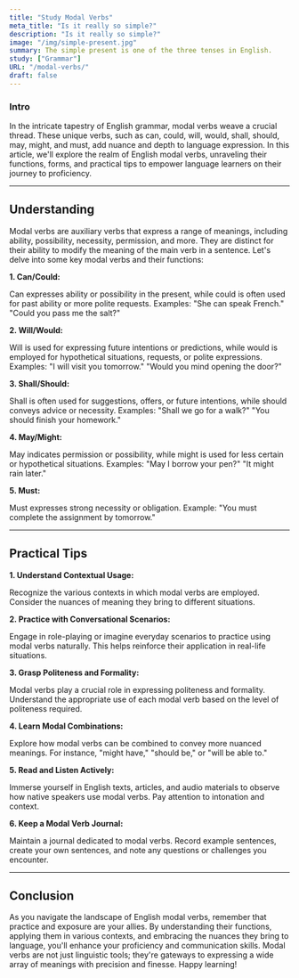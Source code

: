 ```yaml
---
title: "Study Modal Verbs"
meta_title: "Is it really so simple?"
description: "Is it really so simple?"
image: "/img/simple-present.jpg"
summary: The simple present is one of the three tenses in English.
study: ["Grammar"]
URL: "/modal-verbs/"
draft: false
---
```


### Intro 

In the intricate tapestry of English grammar, modal verbs weave a crucial thread. These unique verbs, such as can, could, will, would, shall, should, may, might, and must, add nuance and depth to language expression. In this article, we'll explore the realm of English modal verbs, unraveling their functions, forms, and practical tips to empower language learners on their journey to proficiency.

<hr>

## Understanding

Modal verbs are auxiliary verbs that express a range of meanings, including ability, possibility, necessity, permission, and more. They are distinct for their ability to modify the meaning of the main verb in a sentence. Let's delve into some key modal verbs and their functions:

**1. Can/Could:**

Can expresses ability or possibility in the present, while could is often used for past ability or more polite requests.
Examples: "She can speak French." "Could you pass me the salt?"

**2. Will/Would:**

Will is used for expressing future intentions or predictions, while would is employed for hypothetical situations, requests, or polite expressions.
Examples: "I will visit you tomorrow." "Would you mind opening the door?"

**3. Shall/Should:**

Shall is often used for suggestions, offers, or future intentions, while should conveys advice or necessity.
Examples: "Shall we go for a walk?" "You should finish your homework."

**4. May/Might:**

May indicates permission or possibility, while might is used for less certain or hypothetical situations.
Examples: "May I borrow your pen?" "It might rain later."

**5. Must:**

Must expresses strong necessity or obligation.
Example: "You must complete the assignment by tomorrow."

<hr>

## Practical Tips

**1. Understand Contextual Usage:**

Recognize the various contexts in which modal verbs are employed. Consider the nuances of meaning they bring to different situations.

**2. Practice with Conversational Scenarios:**

Engage in role-playing or imagine everyday scenarios to practice using modal verbs naturally. This helps reinforce their application in real-life situations.

**3. Grasp Politeness and Formality:**

Modal verbs play a crucial role in expressing politeness and formality. Understand the appropriate use of each modal verb based on the level of politeness required.

**4. Learn Modal Combinations:**

Explore how modal verbs can be combined to convey more nuanced meanings. For instance, "might have," "should be," or "will be able to."

**5. Read and Listen Actively:**

Immerse yourself in English texts, articles, and audio materials to observe how native speakers use modal verbs. Pay attention to intonation and context.

**6. Keep a Modal Verb Journal:**

Maintain a journal dedicated to modal verbs. Record example sentences, create your own sentences, and note any questions or challenges you encounter.

<hr>

## Conclusion

As you navigate the landscape of English modal verbs, remember that practice and exposure are your allies. By understanding their functions, applying them in various contexts, and embracing the nuances they bring to language, you'll enhance your proficiency and communication skills. Modal verbs are not just linguistic tools; they're gateways to expressing a wide array of meanings with precision and finesse. Happy learning!

